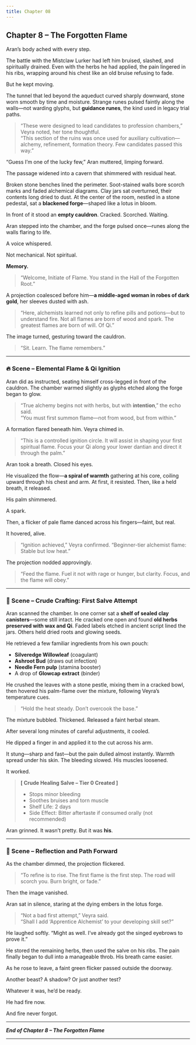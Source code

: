 ```yaml
---
title: Chapter 08
---
```


## **Chapter 8 – The Forgotten Flame**

Aran’s body ached with every step.

The battle with the Mistclaw Lurker had left him bruised, slashed, and spiritually drained. Even with the herbs he had applied, the pain lingered in his ribs, wrapping around his chest like an old bruise refusing to fade.

But he kept moving.

The tunnel that led beyond the aqueduct curved sharply downward, stone worn smooth by time and moisture. Strange runes pulsed faintly along the walls—not warding glyphs, but **guidance runes**, the kind used in legacy trial paths.

> “These were designed to lead candidates to profession chambers,” Veyra noted, her tone thoughtful.  
> “This section of the ruins was once used for auxiliary cultivation—alchemy, refinement, formation theory. Few candidates passed this way.”

“Guess I’m one of the lucky few,” Aran muttered, limping forward.

The passage widened into a cavern that shimmered with residual heat.

Broken stone benches lined the perimeter. Soot-stained walls bore scorch marks and faded alchemical diagrams. Clay jars sat overturned, their contents long dried to dust. At the center of the room, nestled in a stone pedestal, sat a **blackened forge**—shaped like a lotus in bloom.

In front of it stood an **empty cauldron**. Cracked. Scorched. Waiting.

Aran stepped into the chamber, and the forge pulsed once—runes along the walls flaring to life.

A voice whispered.

Not mechanical. Not spiritual.

**Memory.**

> “Welcome, Initiate of Flame. You stand in the Hall of the Forgotten Root.”

A projection coalesced before him—**a middle-aged woman in robes of dark gold**, her sleeves dusted with ash.

> “Here, alchemists learned not only to refine pills and potions—but to understand fire. Not all flames are born of wood and spark. The greatest flames are born of will. Of Qi.”

The image turned, gesturing toward the cauldron.

> “Sit. Learn. The flame remembers.”

---

### 🔥 Scene – Elemental Flame & Qi Ignition

Aran did as instructed, seating himself cross-legged in front of the cauldron. The chamber warmed slightly as glyphs etched along the forge began to glow.

> “True alchemy begins not with herbs, but with **intention**,” the echo said.  
> “You must first summon flame—not from wood, but from within.”

A formation flared beneath him. Veyra chimed in.

> “This is a controlled ignition circle. It will assist in shaping your first spiritual flame. Focus your Qi along your lower dantian and direct it through the palm.”

Aran took a breath. Closed his eyes.

He visualized the flow—**a spiral of warmth** gathering at his core, coiling upward through his chest and arm. At first, it resisted. Then, like a held breath, it released.

His palm shimmered.

A spark.

Then, a flicker of pale flame danced across his fingers—faint, but real.

It hovered, alive.

> “Ignition achieved,” Veyra confirmed. “Beginner-tier alchemist flame: Stable but low heat.”

The projection nodded approvingly.

> “Feed the flame. Fuel it not with rage or hunger, but clarity. Focus, and the flame will obey.”

---

### 🌿 Scene – Crude Crafting: First Salve Attempt

Aran scanned the chamber. In one corner sat a **shelf of sealed clay canisters**—some still intact. He cracked one open and found **old herbs preserved with wax and Qi**. Faded labels etched in ancient script lined the jars. Others held dried roots and glowing seeds.

He retrieved a few familiar ingredients from his own pouch:

- **Silveredge Willowleaf** (coagulant)  
- **Ashroot Bud** (draws out infection)  
- **Needle Fern pulp** (stamina booster)  
- A drop of **Glowcap extract** (binder)

He crushed the leaves with a stone pestle, mixing them in a cracked bowl, then hovered his palm-flame over the mixture, following Veyra’s temperature cues.

> “Hold the heat steady. Don’t overcook the base.”

The mixture bubbled. Thickened. Released a faint herbal steam.

After several long minutes of careful adjustments, it cooled.

He dipped a finger in and applied it to the cut across his arm.

It stung—sharp and fast—but the pain dulled almost instantly. Warmth spread under his skin. The bleeding slowed. His muscles loosened.

It worked.

> **[ Crude Healing Salve – Tier 0 Created ]**  
> + Stops minor bleeding  
> + Soothes bruises and torn muscle  
> + Shelf Life: 2 days  
> + Side Effect: Bitter aftertaste if consumed orally (not recommended)

Aran grinned. It wasn’t pretty. But it was **his**.

---

### 💭 Scene – Reflection and Path Forward

As the chamber dimmed, the projection flickered.

> “To refine is to rise. The first flame is the first step. The road will scorch you. Burn bright, or fade.”

Then the image vanished.

Aran sat in silence, staring at the dying embers in the lotus forge.

> “Not a bad first attempt,” Veyra said.  
> “Shall I add ‘Apprentice Alchemist’ to your developing skill set?”

He laughed softly. “Might as well. I’ve already got the singed eyebrows to prove it.”

He stored the remaining herbs, then used the salve on his ribs. The pain finally began to dull into a manageable throb. His breath came easier.

As he rose to leave, a faint green flicker passed outside the doorway.

Another beast? A shadow? Or just another test?

Whatever it was, he’d be ready.

He had fire now.

And fire never forgot.

---

***End of Chapter 8 – The Forgotten Flame***

---
